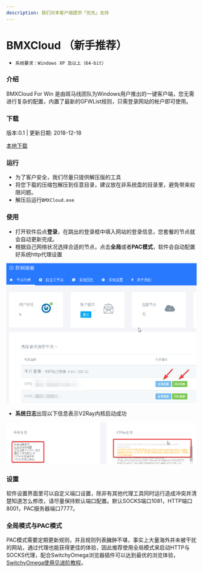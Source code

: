 ```yaml
---
description: 我们对本客户端提供「优先」支持
---
```


# BMXCloud （新手推荐）

* `系统要求：Windows XP 及以上（64-bit）`

### 介绍

BMXCloud For Win 是由斑马线团队为Windows用户推出的一键客户端，您无需进行复杂的配置，内置了最新的GFWList规则，只需登录网站的帐户即可使用。

### 下载

版本:0.1 \| 更新日期: 2018-12-18

[本地下载](https://bmxcloud.cc/dl.php?type=d&id=9) 

### 运行

* 为了客户安全，我们尽量只提供解压版的工具
* 将您下载的压缩包解压到任意目录，建议放在非系统盘的目录里，避免带来权限问题。
* 解压后运行`BMXCloud.exe`

### 使用

* 打开软件后点**登录**，在跳出的登录框中填入网站的登录信息，您套餐的节点就会自动更新完成。
* 根据自己网络状况选择合适的节点，点击**全局**或者**PAC模式**，软件会自动配置好系统http代理设置

![](../../.gitbook/assets/image%20%2825%29.png)

* **系统日志**出现以下信息表示V2Ray内核启动成功

![](../../.gitbook/assets/image%20%2817%29.png)

### 设置

软件设置界面里可以自定义端口设置，除非有其他代理工具同时运行造成冲突并清楚知道怎么修改，请尽量保持默认端口配置。默认SOCKS端口1081，HTTP端口8001，PAC服务器端口7777。

### 全局模式与PAC模式

PAC模式需要定期更新规则，并且规则列表臃肿不堪，事实上大量海外并未被干扰的网站，通过代理也能获得更佳的体验，因此推荐使用全局模式来启动HTTP与SOCKS代理，配合SwitchyOmega浏览器插件可以达到最优的浏览体验，[SwitchyOmega使用见进阶教程](https://doc.bmxcloud.cc/pro/windows/switchyomega)。

